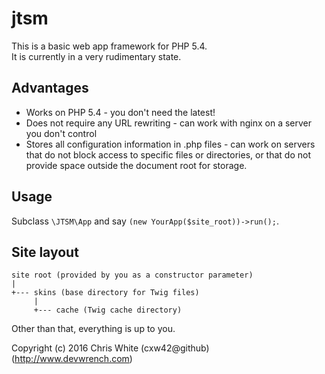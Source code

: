 # jtsm 

This is a basic web app framework for PHP 5.4.  
It is currently in a very rudimentary state.

## Advantages

 - Works on PHP 5.4 - you don't need the latest!
 - Does not require any URL rewriting - can work with nginx on a server
   you don't control
 - Stores all configuration information in .php files - can work on servers
   that do not block access to specific files or directories, or that do not
   provide space outside the document root for storage.

## Usage

Subclass `\JTSM\App` and say `(new YourApp($site_root))->run();`.

## Site layout

    site root (provided by you as a constructor parameter)
    |
    +--- skins (base directory for Twig files)
         |
         +--- cache (Twig cache directory)

Other than that, everything is up to you.

Copyright (c) 2016 Chris White (cxw42@github) (<http://www.devwrench.com>)


